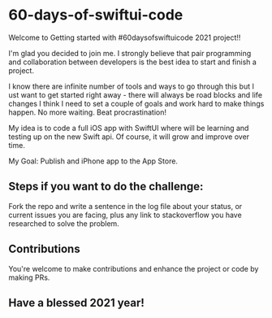 # 60-days-of-swiftui-code

Welcome to Getting started with #60daysofswiftuicode 2021 project!! 

I'm glad you decided to join me. I strongly believe that pair programming and collaboration between developers is the best idea to start and finish a project.

I know there are infinite number of tools and ways to go through this but I ust want to get started right away - there will always be road blocks and life changes I think I need to set a couple of goals and work hard to make things happen. No more waiting. Beat procrastination!

My idea is to code a full iOS app with SwiftUI where will be learning and testing up on the new Swift api. Of course, it will grow and improve over time.

My Goal: Publish and iPhone app to the App Store.

## Steps if you want to do the challenge:
Fork the repo and write a sentence in the log file about your status, or current issues you are facing, plus any link to stackoverflow you have researched to solve the problem.

## Contributions
You're welcome to make contributions and enhance the project or code by making PRs.

## Have a blessed 2021 year!


